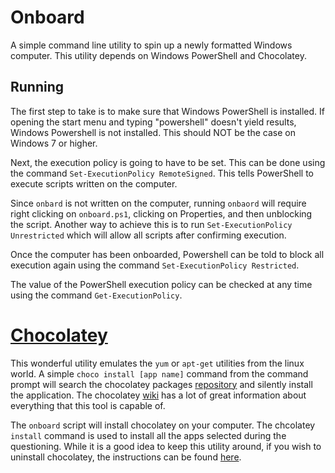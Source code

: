 # Onboard

A simple command line utility to spin up a newly formatted Windows computer. This utility depends on Windows PowerShell and Chocolatey. 

## Running

The first step to take is to make sure that Windows PowerShell is installed. If opening the start menu and typing "powershell" doesn't yield results, Windows Powershell is not installed. This should NOT be the case on Windows 7 or higher. 

Next, the execution policy is going to have to be set. This can be done using the command `Set-ExecutionPolicy RemoteSigned`. This tells PowerShell to execute scripts written on the computer. 

Since `onbard` is not written on the computer, running `onbaord` will require right clicking on `onboard.ps1`, clicking on Properties, and then unblocking the script. Another way to achieve this is to run `Set-ExecutionPolicy Unrestricted` which will allow all scripts after confirming execution. 

Once the computer has been onboarded, Powershell can be told to block all execution again using the command `Set-ExecutionPolicy Restricted`. 

The value of the PowerShell execution policy can be checked at any time using the command `Get-ExecutionPolicy`. 

# [Chocolatey](https://chocolatey.org/)

This wonderful utility emulates the `yum` or `apt-get` utilities from the linux world. A simple `choco install [app name]` command from the command prompt will search the chocolatey packages [repository](https://chocolatey.org/packages) and silently install the application. The chocolatey [wiki](https://github.com/chocolatey/choco/wiki) has a lot of great information about everything that this tool is capable of. 

The `onboard` script will install chocolatey on your computer. The chcolatey `install` command is used to install all the apps selected during the questioning. While it is a good idea to keep this utility around, if you wish to uninstall chocolatey, the instructions can be found [here](https://github.com/chocolatey/choco/wiki/Uninstallation). 
